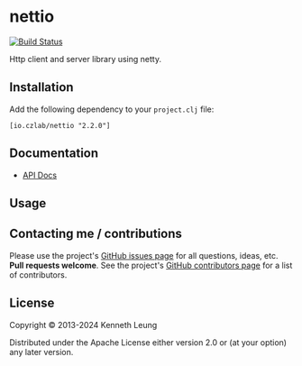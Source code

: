 # nettio

[![Build Status](https://travis-ci.org/llnek/nettio.svg?branch=master)](https://travis-ci.org/llnek/nettio)

Http client and server library using netty.

## Installation

Add the following dependency to your `project.clj` file:

    [io.czlab/nettio "2.2.0"]

## Documentation

* [API Docs](https://llnek.github.io/nettio/)

## Usage


## Contacting me / contributions

Please use the project's [GitHub issues page] for all questions, ideas, etc. **Pull requests welcome**. See the project's [GitHub contributors page] for a list of contributors.

## License

Copyright © 2013-2024 Kenneth Leung

Distributed under the Apache License either version 2.0 or (at
your option) any later version.

<!--- links (repos) -->
[CHANGELOG]: https://github.com/llnek/nettio/releases
[GitHub issues page]: https://github.com/llnek/nettio/issues
[GitHub contributors page]: https://github.com/llnek/nettio/graphs/contributors






